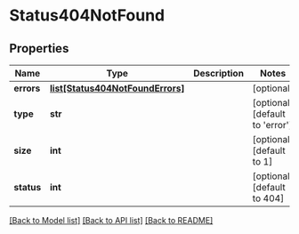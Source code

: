 # Status404NotFound

## Properties
Name | Type | Description | Notes
------------ | ------------- | ------------- | -------------
**errors** | [**list[Status404NotFoundErrors]**](Status404NotFoundErrors.md) |  | [optional] 
**type** | **str** |  | [optional] [default to 'error']
**size** | **int** |  | [optional] [default to 1]
**status** | **int** |  | [optional] [default to 404]

[[Back to Model list]](../README.md#documentation-for-models) [[Back to API list]](../README.md#documentation-for-api-endpoints) [[Back to README]](../README.md)

